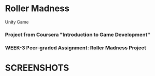 # Roller Madness
 Unity Game
### Project from Coursera "Introduction to Game Development"
### WEEK-3 Peer-graded Assignment: Roller Madness Project 
# SCREENSHOTS
